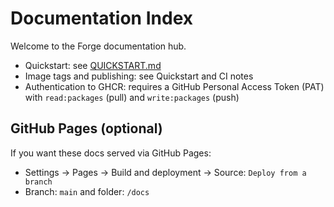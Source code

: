 # Documentation Index

Welcome to the Forge documentation hub.

- Quickstart: see [QUICKSTART.md](QUICKSTART.md)
- Image tags and publishing: see Quickstart and CI notes
- Authentication to GHCR: requires a GitHub Personal Access Token (PAT) with `read:packages` (pull) and `write:packages` (push)

## GitHub Pages (optional)

If you want these docs served via GitHub Pages:
- Settings → Pages → Build and deployment → Source: `Deploy from a branch`
- Branch: `main` and folder: `/docs`

